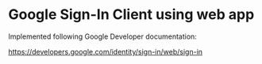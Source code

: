 # Google Sign-In Client using web app


Implemented following Google Developer documentation:

https://developers.google.com/identity/sign-in/web/sign-in
